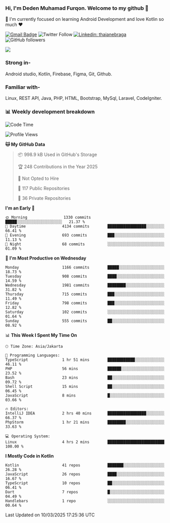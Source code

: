 ### Hi, I'm Deden Muhamad Furqon. Welcome to my github 👋

<!--
**furqoncreative/furqoncreative** is a ✨ _special_ ✨ repository because its `README.md` (this file) appears on your GitHub profile.

Here are some ideas to get you started:

- 🔭 I’m currently working on ...
- 👯 I’m looking to collaborate on ...
- 🤔 I’m looking for help with ...
- 💬 Ask me about ...
- 📫 How to reach me: ...
- 😄 Pronouns: ...
- ⚡ Fun fact: ...
-->

  🌱 I'm currently focused on learning Android Development and love Kotlin so much ❤ 

[![Gmail Badge](https://img.shields.io/badge/-furqoncreative24@gmail.com-c14438?style=flat-square&logo=Gmail&logoColor=white&link=mailto:furqoncreative24@gmail.com)](mailto:furqoncreative24@gmail.com)
![Twitter Follow](https://img.shields.io/twitter/follow/furqoncreative?label=Follow)
[![Linkedin: thaianebraga](https://img.shields.io/badge/-Deden_Muhamad_Furqon-blue?style=flat-square&logo=Linkedin&logoColor=white&link=https://www.linkedin.com/in/anmol-p-singh/)](https://www.linkedin.com/in/furqoncreative/)
![GitHub followers](https://img.shields.io/github/followers/furqoncreative?label=Follow&style=social)

<img src="https://github-readme-stats.sera5-dev.vercel.app/api?username=furqoncreative&hide=stars&show_icons=true&count_private=true&include_all_commits=true&title_color=#008080&icon_color=#008080&hide_border=true" width="">

### Strong in-

Android studio, Kotlin, Firebase, Figma, Git, Github.

### Familiar with-
Linux, REST API, Java, PHP, HTML, Bootstrap, MySql, Laravel, CodeIgniter.

### 📊 Weekly development breakdown

<!--START_SECTION:waka-->
![Code Time](http://img.shields.io/badge/Code%20Time-2%2C856%20hrs%2028%20mins-blue)

![Profile Views](http://img.shields.io/badge/Profile%20Views-0-blue)

**🐱 My GitHub Data** 

> 📦 998.9 kB Used in GitHub's Storage 
 > 
> 🏆 248 Contributions in the Year 2025
 > 
> 🚫 Not Opted to Hire
 > 
> 📜 117 Public Repositories 
 > 
> 🔑 36 Private Repositories 
 > 
**I'm an Early 🐤** 

```text
🌞 Morning                1330 commits        █████░░░░░░░░░░░░░░░░░░░░   21.37 % 
🌆 Daytime                4134 commits        █████████████████░░░░░░░░   66.41 % 
🌃 Evening                693 commits         ███░░░░░░░░░░░░░░░░░░░░░░   11.13 % 
🌙 Night                  68 commits          ░░░░░░░░░░░░░░░░░░░░░░░░░   01.09 % 
```
📅 **I'm Most Productive on Wednesday** 

```text
Monday                   1166 commits        █████░░░░░░░░░░░░░░░░░░░░   18.73 % 
Tuesday                  908 commits         ████░░░░░░░░░░░░░░░░░░░░░   14.59 % 
Wednesday                1981 commits        ████████░░░░░░░░░░░░░░░░░   31.82 % 
Thursday                 715 commits         ███░░░░░░░░░░░░░░░░░░░░░░   11.49 % 
Friday                   798 commits         ███░░░░░░░░░░░░░░░░░░░░░░   12.82 % 
Saturday                 102 commits         ░░░░░░░░░░░░░░░░░░░░░░░░░   01.64 % 
Sunday                   555 commits         ██░░░░░░░░░░░░░░░░░░░░░░░   08.92 % 
```


📊 **This Week I Spent My Time On** 

```text
🕑︎ Time Zone: Asia/Jakarta

💬 Programming Languages: 
TypeScript               1 hr 51 mins        ████████████░░░░░░░░░░░░░   46.11 % 
PHP                      56 mins             ██████░░░░░░░░░░░░░░░░░░░   23.52 % 
Bash                     23 mins             ██░░░░░░░░░░░░░░░░░░░░░░░   09.72 % 
Shell Script             15 mins             ██░░░░░░░░░░░░░░░░░░░░░░░   06.45 % 
JavaScript               8 mins              █░░░░░░░░░░░░░░░░░░░░░░░░   03.66 % 

🔥 Editors: 
IntelliJ IDEA            2 hrs 40 mins       █████████████████░░░░░░░░   66.37 % 
PhpStorm                 1 hr 21 mins        ████████░░░░░░░░░░░░░░░░░   33.63 % 

💻 Operating System: 
Linux                    4 hrs 2 mins        █████████████████████████   100.00 % 
```

**I Mostly Code in Kotlin** 

```text
Kotlin                   41 repos            ███████░░░░░░░░░░░░░░░░░░   26.28 % 
JavaScript               26 repos            ████░░░░░░░░░░░░░░░░░░░░░   16.67 % 
TypeScript               10 repos            ██░░░░░░░░░░░░░░░░░░░░░░░   06.41 % 
Dart                     7 repos             █░░░░░░░░░░░░░░░░░░░░░░░░   04.49 % 
Handlebars               1 repo              ░░░░░░░░░░░░░░░░░░░░░░░░░   00.64 % 
```




 Last Updated on 10/03/2025 17:25:36 UTC
<!--END_SECTION:waka-->

